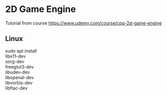 # 2D Game Engine
Tutorial from course 
https://www.udemy.com/course/cpp-2d-game-engine


## Linux

sudo apt install \
libx11-dev \
xorg-dev \
freeglut3-dev \
libudev-dev \
libopenal-dev \
libvorbis-dev \
libflac-dev